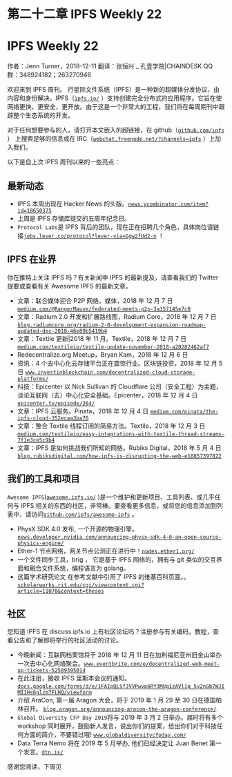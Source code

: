 # 第二十二章 IPFS Weekly 22

# IPFS Weekly 22

作者：Jenn Turner，2018-12-11
翻译：张恒兴 _ 孔壹学院|CHAINDESK
QQ 群：348924182；263270946

欢迎来到 IPFS 周刊。
行星际文件系统（IPFS）是一种新的超媒体分发协议，由内容和身份解决。IPFS（[`ipfs.io/`](https://ipfs.io/) ）支持创建完全分布式的应用程序。它旨在使网络更快，更安全，更开放。由于这是一个非常大的工程，我们将在每周期刊中跟踪整个生态系统的开发。

对于任何想要参与的人，请打开本文嵌入的超链接，在 github（[`github.com/ipfs`](https://github.com/ipfs) ） 上搜索足够的信息或在 IRC（[`webchat.freenode.net/?channels=ipfs`](https://webchat.freenode.net/?channels=ipfs) ）上加入我们。

以下是自上次 IPFS 周刊以来的一些亮点：

## 最新动态

*   IPFS 本周出现在 Hacker News 的头版。[`news.ycombinator.com/item?id=18650375`](https://news.ycombinator.com/item?id=18650375)
*   上周是 IPFS 存储库提交的五周年纪念日。
*   `Protocol Labs`是 IPFS 背后的团队，现在正在招聘几个角色，具体岗位请链接[`jobs.lever.co/protocol?lever-via=Ggw2fUd2-n`](https://jobs.lever.co/protocol?lever-via=Ggw2fUd2-n) ！

## IPFS 在业界

你在推特上关注 IPFS 吗？有关新闻中 IPFS 的最新提及，请查看我们的 Twitter 提要或查看有关 Awesome IPFS 的最新文章。

*   文章：联合媒体迎合 P2P 网络。媒体，2018 年 12 月 7 日 [`medium.com/@RangerMauve/federated-meets-p2p-3a357145e7c0`](https://medium.com/@RangerMauve/federated-meets-p2p-3a357145e7c0)
*   文章：Radium 2.0 开发和扩展路线图，Radium Core，2018 年 12 月 7 日 [`blog.radiumcore.org/radium-2-0-development-expansion-roadmap-updated-dec-2018-46e89b5419b4`](https://blog.radiumcore.org/radium-2-0-development-expansion-roadmap-updated-dec-2018-46e89b5419b4)
*   文章：Textile 更新|2018 年 11 月。Textile，2018 年 12 月 7 日 [`medium.com/textileio/textile-update-november-2018-a20282462af7`](https://medium.com/textileio/textile-update-november-2018-a20282462af7)
*   Redecentralize.org Meetup，Bryan Kam，2018 年 12 月 6 日
*   资讯：4 个去中心化云存储平台正在震惊行业。区块链投资，2018 年 12 月 5 日 [`www.investinblockchain.com/decentralized-cloud-storage-platforms/`](https://www.investinblockchain.com/decentralized-cloud-storage-platforms/)
*   科技：Epicenter 以 Nick Sullivan 的 Cloudflare 公司（安全工程）为主题，谈论互联网（去）中心化安全基础。Epicenter，2018 年 12 月 4 日 [`epicenter.tv/episode/264/`](https://epicenter.tv/episode/264/)
*   文章：IPFS 云服务。Pinata，2018 年 12 月 4 日 [`medium.com/pinata/the-ipfs-cloud-352ecaa3ba76`](https://medium.com/pinata/the-ipfs-cloud-352ecaa3ba76)
*   文章：整合 Textile 线程订阅的简易方法。Textile，2018 年 12 月 3 日 [`medium.com/textileio/easy-integrations-with-textile-thread-streams-7f1e3ce5c9b4`](https://medium.com/textileio/easy-integrations-with-textile-thread-streams-7f1e3ce5c9b4)
*   文章：IPFS 是如何挑战我们所知的网络。Rubiks Digital，2018 年 5 月 4 日 [`blog.rubiksdigital.com/how-ipfs-is-disrupting-the-web-e10857397822`](https://blog.rubiksdigital.com/how-ipfs-is-disrupting-the-web-e10857397822)

## 我们的工具和项目

`Awesome IPFS`([`awesome.ipfs.io/`](https://awesome.ipfs.io/) )是一个维护和更新项目、工具列表、或几乎任何与 IPFS 相关的东西的社区，非常棒。要查看更多信息，或将您的信息添加到列表中，请访问[`github.com/ipfs/awesome-ipfs`](https://github.com/ipfs/awesome-ipfs) 。

*   PhysX SDK 4.0 发布, 一个开源的物理引擎。[`news.developer.nvidia.com/announcing-physx-sdk-4-0-an-open-source-physics-engine/`](https://news.developer.nvidia.com/announcing-physx-sdk-4-0-an-open-source-physics-engine/)
*   Ether-1 节点网络，网关节点公测正在进行中！[`nodes.ether1.org/`](https://nodes.ether1.org/)
*   一个文件同步工具，brig ， 它是基于 IPFS 网络的，拥有与 git 类似的交互界面和融合文件系统，编程语言为 golang。
*   这篇学术研究论文 在参考文献中引用了 IPFS 的维基百科页面。。[`scholarworks.rit.edu/cgi/viewcontent.cgi?article=11070&context=theses`](https://scholarworks.rit.edu/cgi/viewcontent.cgi?article=11070&context=theses)

## 社区

您知道 IPFS 在 discuss.ipfs.io 上有社区论坛吗？注册参与有关编码，教程，查看公告和了解即将举行的社区活动的讨论。

*   今晚新闻：互联网档案馆将于 2018 年 12 月 11 日在加利福尼亚州旧金山举办一次去中心化网络聚会。[`www.eventbrite.com/e/decentralized-web-meet-up-tickets-52509395014`](https://www.eventbrite.com/e/decentralized-web-meet-up-tickets-52509395014)
*   在此注册，接收 IPFS 里斯本会议的通知。[`docs.google.com/forms/d/e/1FAIpQLSfJVVPwvp6RY3MUg1zAVl1g_5y2nGb7WJIMI1Hs6glzm7FLHQ/viewform`](https://docs.google.com/forms/d/e/1FAIpQLSfJVVPwvp6RY3MUg1zAVl1g_5y2nGb7WJIMI1Hs6glzm7FLHQ/viewform)
*   介绍 AraCon, 第一届 Aragon 大会，将于 2019 年 1 月 29 至 30 日在德国柏林召开。 [`blog.aragon.org/announcing-aracon-the-aragon-conference/`](https://blog.aragon.org/announcing-aracon-the-aragon-conference/)
*   `Global Diversity CFP Day 2019`将与 2019 年 3 月 2 日举办。届时将有多个 workshop 同时展开，鼓励新人发言，说出你们的提案，给出你们对于科技任何方面的简介，不要错过哦! [`www.globaldiversitycfpday.com/`](https://www.globaldiversitycfpday.com/)
*   Data Terra Nemo 将在 2019 年 5 月举办, 他们已经决定让 Juan Benet 第一个发言。[`dtn.is/`](https://dtn.is/)

感谢您阅读，下周见